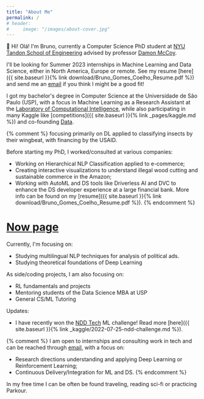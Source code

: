 ```yaml
---
title: "About Me"
permalink: /
# header:
#     image: "/images/about-cover.jpg"
---
```


👋 Hi! Olá! I'm Bruno, currently a Computer Science PhD student at [NYU Tandon School of Engineering](https://engineering.nyu.edu/) advised by professor [Damon McCoy](http://damonmccoy.com/).

I'll be looking for Summer 2023 internships in Machine Learning and Data Science, either in North America, Europe or remote. See my resume [here]({{ site.baseurl }}{% link download/Bruno_Gomes_Coelho_Resume.pdf %}) and send me an [email](mailto:bruno.coelho@nyu.edu) if you think I might be a good fit!

I got my bachelor's degree in Computer Science at the Universidade de São Paulo (USP), with a focus in Machine Learning as a Research Assistant at the [Laboratory of Computational Intelligence](http://labic.icmc.usp.br/), while also participating in many Kaggle like [competitions]({{ site.baseurl }}{% link _pages/kaggle.md %}) and co-founding [Data](http://data.icmc.usp.br/).

{% comment %}
focusing primarily on DL applied to classifying insects by their wingbeat, with financing by the USAID. 

Before starting my PhD, I worked/consulted at various companies:
- Working on Hierarchical NLP Classification applied to e-commerce;
- Creating interactive visualizations to understand illegal wood cutting and sustainable commerce in the Amazon;
- Working with AutoML and DS tools like Driverless AI and DVC to enhance the DS developer experience at a large financial bank.
More info can be found on my [resume]({{ site.baseurl }}{% link download/Bruno_Gomes_Coelho_Resume.pdf %}).
{% endcomment %}


# [Now page](https://nownownow.com/about)
Currently, I'm focusing on:
- Studying multilingual NLP techniques for analysis of political ads.
- Studying theoretical foundations of Deep Learning

As side/coding projects, I am also focusing on:
- RL fundamentals and projects
- Mentoring students of the Data Science MBA at USP
- General CS/ML Tutoring

Updates:
- I have recently won the [NDD Tech](https://ndd.tech) ML challenge! Read more [here]({{ site.baseurl }}{% link _kaggle/2022-07-25-ndd-challenge.md %}).


{% comment %}
I am open to internships and consulting work in tech and can be reached through [email](mailto:bruno.coelho@nyu.edu), with a focus on:
- Research directions understanding and applying Deep Learning or Reinforcement Learning;
- Continuous Delivery/Integration for ML and DS.
{% endcomment %}

In my free time I can be often be found traveling, reading sci-fi or practicing Parkour.

